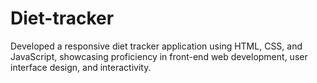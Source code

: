 # Diet-tracker
Developed a responsive diet tracker application using HTML, CSS, and JavaScript, showcasing proficiency in front-end web development, user interface design, and interactivity.
